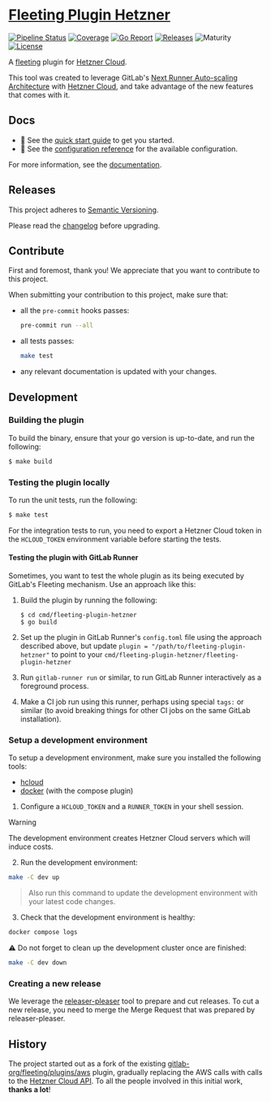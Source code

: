 # [Fleeting Plugin Hetzner](https://gitlab.com/hetznercloud/fleeting-plugin-hetzner)

[![Pipeline Status](https://gitlab.com/hetznercloud/fleeting-plugin-hetzner/badges/main/pipeline.svg)](https://gitlab.com/hetznercloud/fleeting-plugin-hetzner/-/pipelines?scope=branches&ref=main)
[![Coverage](https://gitlab.com/hetznercloud/fleeting-plugin-hetzner/badges/main/coverage.svg?job=test)](https://gitlab.com/hetznercloud/fleeting-plugin-hetzner/-/pipelines?scope=branches&ref=main)
[![Go Report](https://goreportcard.com/badge/gitlab.com/hetznercloud/fleeting-plugin-hetzner)](https://goreportcard.com/report/gitlab.com/hetznercloud/fleeting-plugin-hetzner)
[![Releases](https://img.shields.io/gitlab/v/release/hetznercloud%2Ffleeting-plugin-hetzner)](https://gitlab.com/hetznercloud/fleeting-plugin-hetzner/-/releases)
![Maturity](https://img.shields.io/badge/maturity-general%20availability-yellow)
[![License](https://img.shields.io/gitlab/license/hetznercloud%2Ffleeting-plugin-hetzner)](https://gitlab.com/hetznercloud/fleeting-plugin-hetzner/-/blob/main/LICENSE)

A [fleeting](https://gitlab.com/gitlab-org/fleeting/fleeting) plugin for [Hetzner Cloud](https://www.hetzner.com/cloud/).

This tool was created to leverage GitLab's [Next Runner Auto-scaling Architecture](https://handbook.gitlab.com/handbook/engineering/architecture/design-documents/runner_scaling/) with [Hetzner Cloud](https://www.hetzner.com/cloud/), and take advantage of the new features that comes with it.

## Docs

- :rocket: See the [quick start guide](docs/guides/quickstart.md) to get you started.
- :book: See the [configuration reference](docs/references/configuration.md) for the available configuration.

For more information, see the [documentation](docs/).

## Releases

This project adheres to [Semantic Versioning](https://semver.org/spec/v2.0.0.html).

Please read the [changelog](CHANGELOG.md) before upgrading.

## Contribute

First and foremost, thank you! We appreciate that you want to contribute to this project.

When submitting your contribution to this project, make sure that:

- all the `pre-commit` hooks passes:

  ```bash
  pre-commit run --all
  ```

- all tests passes:

  ```bash
  make test
  ```

- any relevant documentation is updated with your changes.

## Development

### Building the plugin

To build the binary, ensure that your go version is up-to-date, and run the following:

```sh
$ make build
```

### Testing the plugin locally

To run the unit tests, run the following:

```sh
$ make test
```

For the integration tests to run, you need to export a Hetzner Cloud token in the `HCLOUD_TOKEN` environment variable before starting the tests.

#### Testing the plugin with GitLab Runner

Sometimes, you want to test the whole plugin as its being executed by GitLab's Fleeting mechanism.
Use an approach like this:

1. Build the plugin by running the following:

   ```shell
   $ cd cmd/fleeting-plugin-hetzner
   $ go build
   ```

1. Set up the plugin in GitLab Runner's `config.toml` file using the approach described above, but
   update `plugin = "/path/to/fleeting-plugin-hetzner"` to point to your
   `cmd/fleeting-plugin-hetzner/fleeting-plugin-hetzner`

1. Run `gitlab-runner run` or similar, to run GitLab Runner interactively as a foreground process.

1. Make a CI job run using this runner, perhaps using special `tags:` or similar (to avoid breaking
   things for other CI jobs on the same GitLab installation).

### Setup a development environment

To setup a development environment, make sure you installed the following tools:

- [hcloud](https://github.com/hetznercloud/cli)
- [docker](https://www.docker.com/) (with the compose plugin)

1. Configure a `HCLOUD_TOKEN` and a `RUNNER_TOKEN` in your shell session.

> [!WARNING]
> The development environment creates Hetzner Cloud servers which will induce costs.

2. Run the development environment:

```sh
make -C dev up
```

> Also run this command to update the development environment with your latest code changes.

3. Check that the development environment is healthy:

```sh
docker compose logs
```

⚠️ Do not forget to clean up the development cluster once are finished:

```sh
make -C dev down
```

### Creating a new release

We leverage the [releaser-pleaser](https://github.com/apricote/releaser-pleaser) tool to
prepare and cut releases. To cut a new release, you need to merge the Merge Request that
was prepared by releaser-pleaser.

## History

The project started out as a fork of the existing [gitlab-org/fleeting/plugins/aws](https://gitlab.com/hetznercloud/fleeting-plugin-hetzner/-/commit/5c71bcde58f5eb1272828bf34051b02510e7f0de) plugin, gradually replacing the AWS calls with calls to the [Hetzner Cloud API](https://github.com/hetznercloud/hcloud-go). To all the people involved in this initial work, **thanks a lot**!
